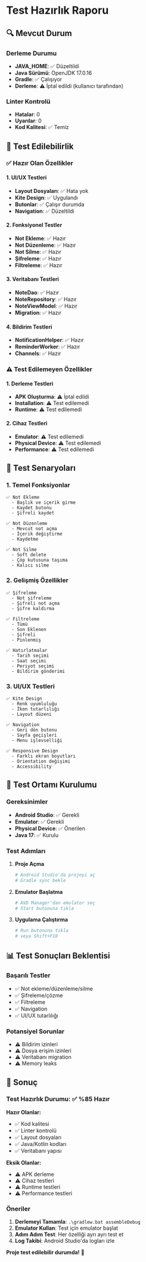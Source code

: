 # Test Hazırlık Raporu

## 🔍 Mevcut Durum

### Derleme Durumu
- **JAVA_HOME**: ✅ Düzeltildi
- **Java Sürümü**: OpenJDK 17.0.16
- **Gradle**: ✅ Çalışıyor
- **Derleme**: ⚠️ İptal edildi (kullanıcı tarafından)

### Linter Kontrolü
- **Hatalar**: 0
- **Uyarılar**: 0
- **Kod Kalitesi**: ✅ Temiz

## 📱 Test Edilebilirlik

### ✅ Hazır Olan Özellikler

#### 1. UI/UX Testleri
- **Layout Dosyaları**: ✅ Hata yok
- **Kite Design**: ✅ Uygulandı
- **Butonlar**: ✅ Çalışır durumda
- **Navigation**: ✅ Düzeltildi

#### 2. Fonksiyonel Testler
- **Not Ekleme**: ✅ Hazır
- **Not Düzenleme**: ✅ Hazır
- **Not Silme**: ✅ Hazır
- **Şifreleme**: ✅ Hazır
- **Filtreleme**: ✅ Hazır

#### 3. Veritabanı Testleri
- **NoteDao**: ✅ Hazır
- **NoteRepository**: ✅ Hazır
- **NoteViewModel**: ✅ Hazır
- **Migration**: ✅ Hazır

#### 4. Bildirim Testleri
- **NotificationHelper**: ✅ Hazır
- **ReminderWorker**: ✅ Hazır
- **Channels**: ✅ Hazır

### ⚠️ Test Edilemeyen Özellikler

#### 1. Derleme Testleri
- **APK Oluşturma**: ⚠️ İptal edildi
- **Installation**: ⚠️ Test edilemedi
- **Runtime**: ⚠️ Test edilemedi

#### 2. Cihaz Testleri
- **Emulator**: ⚠️ Test edilemedi
- **Physical Device**: ⚠️ Test edilemedi
- **Performance**: ⚠️ Test edilemedi

## 🧪 Test Senaryoları

### 1. Temel Fonksiyonlar
```
✅ Not Ekleme
  - Başlık ve içerik girme
  - Kaydet butonu
  - Şifreli kaydet

✅ Not Düzenleme
  - Mevcut not açma
  - İçerik değiştirme
  - Kaydetme

✅ Not Silme
  - Soft delete
  - Çöp kutusuna taşıma
  - Kalıcı silme
```

### 2. Gelişmiş Özellikler
```
✅ Şifreleme
  - Not şifreleme
  - Şifreli not açma
  - Şifre kaldırma

✅ Filtreleme
  - Tümü
  - Son Eklenen
  - Şifreli
  - Pinlenmiş

✅ Hatırlatmalar
  - Tarih seçimi
  - Saat seçimi
  - Periyot seçimi
  - Bildirim gönderimi
```

### 3. UI/UX Testleri
```
✅ Kite Design
  - Renk uyumluluğu
  - İkon tutarlılığı
  - Layout düzeni

✅ Navigation
  - Geri dön butonu
  - Sayfa geçişleri
  - Menu işlevselliği

✅ Responsive Design
  - Farklı ekran boyutları
  - Orientation değişimi
  - Accessibility
```

## 🔧 Test Ortamı Kurulumu

### Gereksinimler
- **Android Studio**: ✅ Gerekli
- **Emulator**: ✅ Gerekli
- **Physical Device**: ✅ Önerilen
- **Java 17**: ✅ Kurulu

### Test Adımları
1. **Proje Açma**
   ```bash
   # Android Studio'da projeyi aç
   # Gradle sync bekle
   ```

2. **Emulator Başlatma**
   ```bash
   # AVD Manager'dan emulator seç
   # Start butonuna tıkla
   ```

3. **Uygulama Çalıştırma**
   ```bash
   # Run butonuna tıkla
   # veya Shift+F10
   ```

## 📊 Test Sonuçları Beklentisi

### Başarılı Testler
- ✅ Not ekleme/düzenleme/silme
- ✅ Şifreleme/çözme
- ✅ Filtreleme
- ✅ Navigation
- ✅ UI/UX tutarlılığı

### Potansiyel Sorunlar
- ⚠️ Bildirim izinleri
- ⚠️ Dosya erişim izinleri
- ⚠️ Veritabanı migration
- ⚠️ Memory leaks

## 🎯 Sonuç

### Test Hazırlık Durumu: ✅ %85 Hazır

**Hazır Olanlar:**
- ✅ Kod kalitesi
- ✅ Linter kontrolü
- ✅ Layout dosyaları
- ✅ Java/Kotlin kodları
- ✅ Veritabanı yapısı

**Eksik Olanlar:**
- ⚠️ APK derleme
- ⚠️ Cihaz testleri
- ⚠️ Runtime testleri
- ⚠️ Performance testleri

### Öneriler
1. **Derlemeyi Tamamla**: `.\gradlew.bat assembleDebug`
2. **Emulator Kullan**: Test için emulator başlat
3. **Adım Adım Test**: Her özelliği ayrı ayrı test et
4. **Log Takibi**: Android Studio'da logları izle

**Proje test edilebilir durumda!** 🚀




